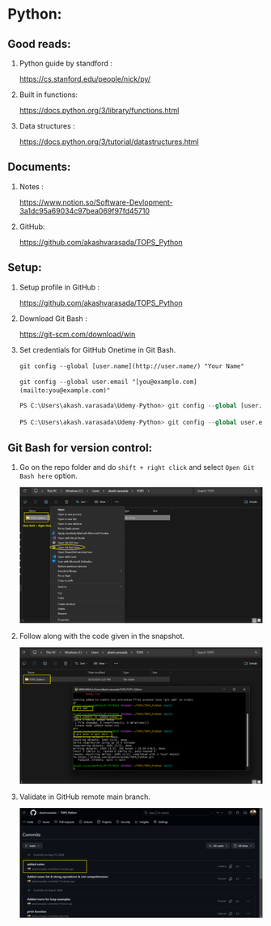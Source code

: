 # Python:
## Good reads:

1. Python guide by standford :

    https://cs.stanford.edu/people/nick/py/

2. Built in functions:

    https://docs.python.org/3/library/functions.html

3. Data structures :

    https://docs.python.org/3/tutorial/datastructures.html

## Documents:

1. Notes :

    https://www.notion.so/Software-Devlopment-3a1dc95a69034c97bea069f97fd45710

2. GitHub:

    https://github.com/akashvarasada/TOPS_Python

## Setup:

1. Setup profile in GitHub : 

    https://github.com/akashvarasada/TOPS_Python

2. Download Git Bash : 

    https://git-scm.com/download/win

3. Set credentials for GitHub Onetime in Git Bash.

    `git config --global [user.name](http://user.name/) "Your Name"`

    `git config --global user.email "[you@example.com](mailto:you@example.com)"`

    ```python
    PS C:\Users\akash.varasada\Udemy-Python> git config --global [user.name](http://user.name/) "akash.varasada"

    PS C:\Users\akash.varasada\Udemy-Python> git config --global user.email "[akash.varasada@gmail.com](mailto:akash.varasada@gmail.com)"
    ```


## Git Bash for version control:

1. Go on the repo folder and do `shift + right click` and select `Open Git Bash here` option.

    ![step1](image-1.png)

2. Follow along with the code given in the snapshot.

    ![step2](image.png)

3. Validate in GitHub remote main branch.

    ![step3](image-2.png)
